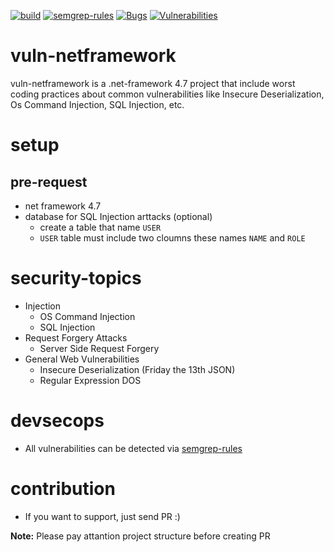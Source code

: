 [![build](https://github.com/ahmetak4n/vuln-netframework/actions/workflows/build.yml/badge.svg)](https://github.com/ahmetak4n/vuln-netframework/actions/workflows/build.yml) [![semgrep-rules](https://github.com/ahmetak4n/vuln-netframework/actions/workflows/semgrep-rules.yml/badge.svg)](https://github.com/ahmetak4n/vuln-netframework/actions/workflows/semgrep-rules.yml) [![Bugs](https://sonarcloud.io/api/project_badges/measure?project=ahmetak4n_vuln-netframework&metric=bugs)](https://sonarcloud.io/dashboard?id=ahmetak4n_vuln-netframework) [![Vulnerabilities](https://sonarcloud.io/api/project_badges/measure?project=ahmetak4n_vuln-netframework&metric=vulnerabilities)](https://sonarcloud.io/dashboard?id=ahmetak4n_vuln-netframework)

# vuln-netframework
vuln-netframework is a .net-framework 4.7 project that include worst coding practices about common vulnerabilities like Insecure Deserialization, Os Command Injection, SQL Injection, etc.

# setup
## pre-request
- net framework 4.7
- database for SQL Injection arttacks (optional)
	- create a table that name `USER`
	- `USER` table must include two cloumns these names `NAME` and `ROLE`

# security-topics
- Injection
  - OS Command Injection
  - SQL Injection
- Request Forgery Attacks
  - Server Side Request Forgery
- General Web Vulnerabilities
  - Insecure Deserialization (Friday the 13th JSON)
  - Regular Expression DOS

# devsecops
- All vulnerabilities can be detected via [semgrep-rules](https://github.com/returntocorp/semgrep-rules)

# contribution
- If you want to support, just send PR :)

**Note:** Please pay attantion project structure before creating PR
